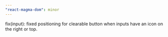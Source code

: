 ```yaml
---
"react-magma-dom": minor
---
```


fix(input): fixed positioning for clearable button when inputs have an icon on the right or top.
